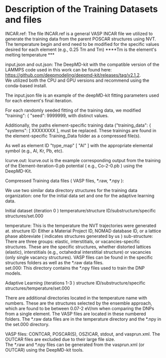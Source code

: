 # Description of the Training Datasets and files

INCAR.ref:
The file INCAR.ref is a general VASP INCAR file we utilized to generate the training data from the parent POSCAR structures using NVT. 
The temperature begin and end need to be modified for the specific values desired for each element (e.g., 0.25 Tm and Tm) ****Tm is the element's melting temperature ***

input.json and out.json:
The DeepMD-kit with the compatible version of the LAMMPS code used in this work can be found here: https://github.com/deepmodeling/deepmd-kit/releases/tag/v2.1.2.  
We utilized both the CPU and GPU versions and recommend using the conda-based install. 

The input.json file is an example of the deepMD-kit fitting parameters used for each element's final iteration.  

For each randomly seeded fitting of the training data, we modified  "training": { "seed": 9999999,   with distinct values. 

Additionally, the paths element-specific training data ("training_data": { "systems": [ XXXXXXXX ], must be replaced. These trainings are found in the element-specific Training_Data folder as a compressed file(s).

As well as element ID "type_map" [ "Al" ] with the appropriate elemental symbol (e.g., Al, Kr, Pb, etc).

lcurve.out:
lcurve.out is the example corresponding output from the training of the Element-iteration-0.pb potential ( e.g., Co-2-0.pb ) using the DeepMD-Kit.

Compressed Training data files ( VASP files, *.raw, *.npy ):

We use two similar data directory structures for the training data organization: one for the initial data set and one for the adaptive learning data.

Initial dataset (iteration 0 )
temperature/structure ID/substructure/specific structures/set.000

temperature:         This is the temperature the NVT trajectories were generated at.
structure ID:        Either a Material Project ID, NOMAD database ID, or a lattice phase abbreviate ( indicates structures generated by us )
sub-structure:       There are three groups: elastic, interstitials, or vacancies-specific structures.  These are the specific structures, whether distorted lattices (elastic), interstitials (e.g., octahedral interstitial structure) or vacancies (only single vacancy structures).
                     VASP files can be found in the specific structures folders as well as the *.raw data files.    
set.000:             This directory contains the *.npy files used to train the DNP models.

Adaptive Learning (iterations 1-3 )
structure ID/substructure/specific structures/temperature/set.000

There are additional directories located in the temperature name with numbers.  These are the structures selected by the ensemble approach, which are found to be between 0.07-2 eV/nm when comparing the DNPs from a single element.
The VASP files are located in these numbered folders.  The *.raw data files are in the temperature directory and the *.npy in the set.000 directory.

VASP files:           CONTCAR, POSCAR(S), OSZICAR, stdout, and vasprun.xml.  The OUTCAR files are excluded due to their large file size.  
                      The *.raw and *.npy files can be generated from the vasprun.xml (or OUTCAR) using the DeepMD-kit tools. 


